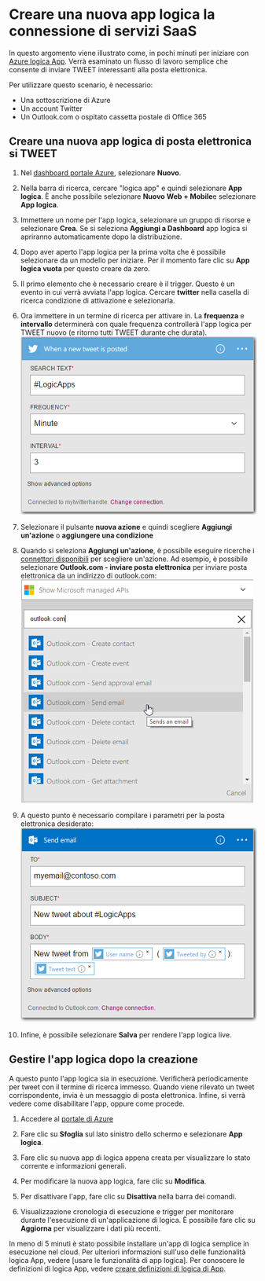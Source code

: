 <properties
    pageTitle="Creare un'App di logica | Microsoft Azure"
    description="Informazioni su come creare un'App di logica di connessione servizi SaaS"
    authors="jeffhollan"
    manager="dwrede"
    editor=""
    services="logic-apps"
    documentationCenter=""/>

<tags
    ms.service="logic-apps"
    ms.workload="na"
    ms.tgt_pltfrm="na"
    ms.devlang="na"
    ms.topic="get-started-article"
    ms.date="10/18/2016"
    ms.author="jehollan"/>

# <a name="create-a-new-logic-app-connecting-saas-services"></a>Creare una nuova app logica la connessione di servizi SaaS

In questo argomento viene illustrato come, in pochi minuti per iniziare con [Azure logica App](app-service-logic-what-are-logic-apps.md). Verrà esaminato un flusso di lavoro semplice che consente di inviare TWEET interessanti alla posta elettronica.

Per utilizzare questo scenario, è necessario:

- Una sottoscrizione di Azure
- Un account Twitter
- Un Outlook.com o ospitato cassetta postale di Office 365

## <a name="create-a-new-logic-app-to-email-you-tweets"></a>Creare una nuova app logica di posta elettronica si TWEET

1. Nel [dashboard portale Azure](https://portal.azure.com), selezionare **Nuovo**. 
2. Nella barra di ricerca, cercare "logica app" e quindi selezionare **App logica**. È anche possibile selezionare **Nuovo** **Web + Mobile**e selezionare **App logica**. 
3. Immettere un nome per l'app logica, selezionare un gruppo di risorse e selezionare **Crea**.  Se si seleziona **Aggiungi a Dashboard** app logica si apriranno automaticamente dopo la distribuzione.  
4. Dopo aver aperto l'app logica per la prima volta che è possibile selezionare da un modello per iniziare.  Per il momento fare clic su **App logica vuota** per questo creare da zero. 
1. Il primo elemento che è necessario creare è il trigger.  Questo è un evento in cui verrà avviata l'app logica.  Cercare **twitter** nella casella di ricerca condizione di attivazione e selezionarla.
7. Ora immettere in un termine di ricerca per attivare in.  La **frequenza** e **intervallo** determinerà con quale frequenza controllerà l'app logica per TWEET nuovo (e ritorno tutti TWEET durante che durata).
    ![Ricerca di Twitter](./media/app-service-logic-create-a-logic-app/twittersearch.png)

5. Selezionare il pulsante **nuova azione** e quindi scegliere **Aggiungi un'azione** o **aggiungere una condizione**
6. Quando si seleziona **Aggiungi un'azione**, è possibile eseguire ricerche i [connettori disponibili](../connectors/apis-list.md) per scegliere un'azione. Ad esempio, è possibile selezionare **Outlook.com - inviare posta elettronica** per inviare posta elettronica da un indirizzo di outlook.com:  
    ![Azioni](./media/app-service-logic-create-a-logic-app/actions.png)

7. A questo punto è necessario compilare i parametri per la posta elettronica desiderato:  ![parametri](./media/app-service-logic-create-a-logic-app/parameters.png)

8. Infine, è possibile selezionare **Salva** per rendere l'app logica live.

## <a name="manage-your-logic-app-after-creation"></a>Gestire l'app logica dopo la creazione

A questo punto l'app logica sia in esecuzione. Verificherà periodicamente per tweet con il termine di ricerca immesso. Quando viene rilevato un tweet corrispondente, invia è un messaggio di posta elettronica. Infine, si verrà vedere come disabilitare l'app, oppure come procede.

1. Accedere al [portale di Azure](https://portal.azure.com)

1. Fare clic su **Sfoglia** sul lato sinistro dello schermo e selezionare **App logica**.

2. Fare clic su nuova app di logica appena creata per visualizzare lo stato corrente e informazioni generali.

3. Per modificare la nuova app logica, fare clic su **Modifica**.

5. Per disattivare l'app, fare clic su **Disattiva** nella barra dei comandi.

1. Visualizzazione cronologia di esecuzione e trigger per monitorare durante l'esecuzione di un'applicazione di logica.  È possibile fare clic su **Aggiorna** per visualizzare i dati più recenti.

In meno di 5 minuti è stato possibile installare un'app di logica semplice in esecuzione nel cloud. Per ulteriori informazioni sull'uso delle funzionalità logica App, vedere [usare le funzionalità di app logica]. Per conoscere le definizioni di logica App, vedere [creare definizioni di logica di App](app-service-logic-author-definitions.md).

<!-- Shared links -->
[Azure portal]: https://portal.azure.com
[Utilizzo delle funzionalità di app logica]: app-service-logic-create-a-logic-app.md
